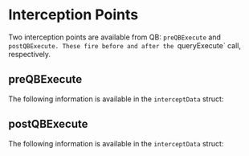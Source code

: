 # Interception Points

Two interception points are available from QB: `preQBExecute` and `postQBExecute. These fire before and after the `queryExecute` call, respectively.

## preQBExecute

The following information is available in the `interceptData` struct:








## postQBExecute

The following information is available in the `interceptData` struct:










